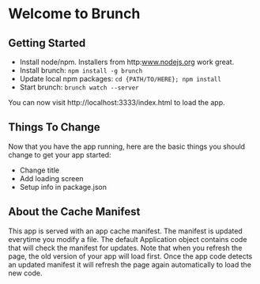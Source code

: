 # Welcome to Brunch

## Getting Started

* Install node/npm. Installers from http:www.nodejs.org work great.
* Install brunch: `npm install -g brunch`
* Update local npm packages: `cd {PATH/TO/HERE}; npm install`
* Start brunch: `brunch watch --server`

You can now visit http://localhost:3333/index.html to load the app.

## Things To Change

Now that you have the app running, here are the basic things you should
change to get your app started:

* Change title
* Add loading screen
* Setup info in package.json

## About the Cache Manifest

This app is served with an app cache manifest. The manifest is updated 
everytime you modify a file. The default Application object contains code
that will check the manifest for updates. Note that when you refresh the 
page, the old version of your app will load first. Once the app code 
detects an updated manifest it will refresh the page again automatically to 
load the new code.



